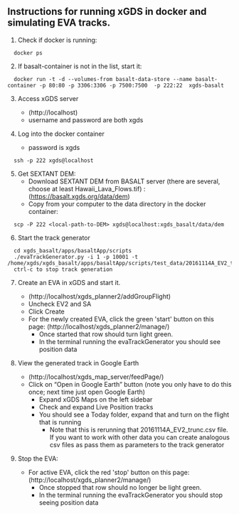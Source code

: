 ## Instructions for running xGDS in docker and simulating EVA tracks.

1. Check if docker is running:
```
  docker ps
```

2. If basalt-container is not in the list, start it:
```
  docker run -t -d --volumes-from basalt-data-store --name basalt-container -p 80:80 -p 3306:3306 -p 7500:7500  -p 222:22  xgds-basalt
```

3. Access xGDS server
   * (http://localhost)
   * username and password are both xgds

4. Log into the docker container
   * password is xgds
```
  ssh -p 222 xgds@localhost
```

5. Get SEXTANT DEM:
   * Download SEXTANT DEM from BASALT server (there are several, choose at least Hawaii_Lava_Flows.tif) :
(https://basalt.xgds.org/data/dem)
   * Copy from your computer to the data directory in the docker container:
```
  scp -P 222 <local-path-to-DEM> xgds@localhost:xgds_basalt/data/dem
```

6. Start the track generator
```
  cd xgds_basalt/apps/basaltApp/scripts
  ./evaTrackGenerator.py -i 1 -p 10001 -t /home/xgds/xgds_basalt/apps/basaltApp/scripts/test_data/20161114A_EV2_trunc.csv
  ctrl-c to stop track generation
```

7. Create an EVA in xGDS and start it.
   * (http://localhost/xgds_planner2/addGroupFlight)
   * Uncheck EV2 and SA
   * Click Create
   * For the newly created EVA, click the green 'start' button on this page: (http://localhost/xgds_planner2/manage/)
     * Once started that row should turn light green.
     * In the terminal running the evaTrackGenerator you should see position data

8. View the generated track in Google Earth
   * (http://localhost/xgds_map_server/feedPage/)
   * Click on “Open in Google Earth” button  (note you only have to do this once; next time just open Google Earth)
     * Expand xGDS Maps on the left sidebar
     * Check and expand Live Position tracks
     * You should see a Today folder, expand that and turn on the flight that is running
       * Note that this is rerunning that 20161114A_EV2_trunc.csv file.  If you want to work with other data you can create analogous csv files as pass them as parameters to the track generator
    
9. Stop the EVA:
   * For active EVA, click the red 'stop' button on this page: (http://localhost/xgds_planner2/manage/)
     * Once stopped that row should no longer be light green.
     * In the terminal running the evaTrackGenerator you should stop seeing position data

